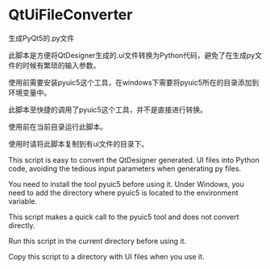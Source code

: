 # QtUiFileConverter
生成PyQt5的.py文件

此脚本是方便将QtDesigner生成的.ui文件转换为Python代码，避免了在生成py文件的时候有繁琐的输入参数。

使用前需要安装pyuic5这个工具，在windows下需要将pyuic5所在的目录添加到环境变量中。

此脚本至快捷的调用了pyuic5这个工具，并不是直接进行转换。

使用前在当前目录运行此脚本。

使用时请将此脚本复制到有ui文件的目录下。

This script is easy to convert the QtDesigner generated. UI files into Python code, avoiding the tedious input parameters when generating py files.

You need to install the tool pyuic5 before using it. Under Windows, you need to add the directory where pyuic5 is located to the environment variable.

This script makes a quick call to the pyuic5 tool and does not convert directly.

Run this script in the current directory before using it.

Copy this script to a directory with UI files when you use it.
